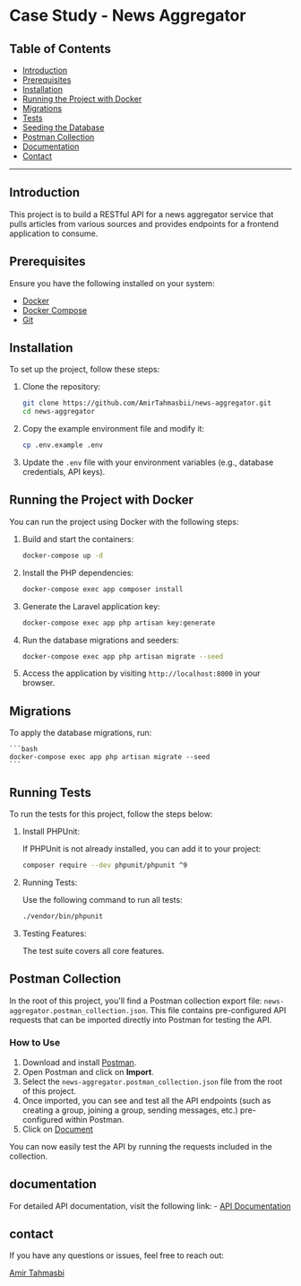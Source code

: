 # Case Study - News Aggregator

## Table of Contents

- [Introduction](#introduction)
- [Prerequisites](#prerequisites)
- [Installation](#installation)
- [Running the Project with Docker](#running-the-project-with-docker)
- [Migrations](#migrations)
- [Tests](#Running-Tests)
- [Seeding the Database](#seeding-the-database)
- [Postman Collection](#postman-collection)
- [Documentation](#documentation)
- [Contact](#contact)

---

## Introduction

This project is to build a RESTful API for a news aggregator service that pulls articles from various
sources and provides endpoints for a frontend application to consume.

## Prerequisites

Ensure you have the following installed on your system:

- [Docker](https://docs.docker.com/get-docker/)
- [Docker Compose](https://docs.docker.com/compose/install/)
- [Git](https://git-scm.com/book/en/v2/Getting-Started-Installing-Git)

## Installation

To set up the project, follow these steps:

1. Clone the repository:
    ```bash
    git clone https://github.com/AmirTahmasbii/news-aggregator.git
    cd news-aggregator
    ```

2. Copy the example environment file and modify it:
    ```bash
    cp .env.example .env
    ```

3. Update the `.env` file with your environment variables (e.g., database credentials, API keys).

## Running the Project with Docker

You can run the project using Docker with the following steps:

1. Build and start the containers:
    ```bash
    docker-compose up -d
    ```

2. Install the PHP dependencies:
    ```bash
    docker-compose exec app composer install
    ```

3. Generate the Laravel application key:
    ```bash
    docker-compose exec app php artisan key:generate
    ```

4. Run the database migrations and seeders:
    ```bash
    docker-compose exec app php artisan migrate --seed
    ```

5. Access the application by visiting `http://localhost:8000` in your browser.

## Migrations

To apply the database migrations, run:

    ```bash
    docker-compose exec app php artisan migrate --seed
    ```

## Running Tests

To run the tests for this project, follow the steps below:

1. Install PHPUnit:

    If PHPUnit is not already installed, you can add it to your     project:

    ```bash
    composer require --dev phpunit/phpunit ^9
    ```
2. Running Tests:

    Use the following command to run all tests:

    ```bash
    ./vendor/bin/phpunit
    ```
3. Testing Features:

    The test suite covers all core features.

## Postman Collection

In the root of this project, you'll find a Postman collection export file: `news-aggregator.postman_collection.json`. This file contains pre-configured API requests that can be imported directly into Postman for testing the API.

### How to Use

1. Download and install [Postman](https://www.postman.com/downloads/).
2. Open Postman and click on **Import**.
3. Select the `news-aggregator.postman_collection.json` file from the root of this project.
4. Once imported, you can see and test all the API endpoints (such as creating a group, joining a group, sending messages, etc.) pre-configured within Postman.
5. Click on [Document](https://documenter.getpostman.com/view/19375173/2sAXxMgtQX)

You can now easily test the API by running the requests included in the collection.

## documentation
For detailed API documentation, visit the following link:
    - [API Documentation](localhost:8000/docs)

## contact
If you have any questions or issues, feel free to reach out:

[Amir Tahmasbi](amirthamasbi91@gmail.com)